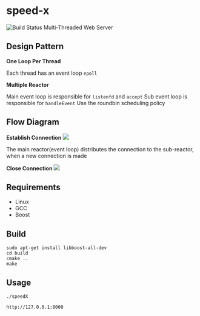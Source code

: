 # speed-x
![Build Status](https://img.shields.io/teamcity/codebetter/bt428.svg)
Multi-Threaded Web Server

## Design Pattern
**One Loop Per Thread**

Each thread has an event loop `epoll`

**Multiple Reactor**

Main event loop is responsible for `listenfd` and `accept`
Sub event loop is responsible for `handleEvent`
Use the roundbin scheduling policy

## Flow Diagram
**Establish Connection**
![](https://raw.githubusercontent.com/hijkzzz/speedX/master/newConnection.png)

The main reactor(event loop) distributes the connection to the sub-reactor, when a new connection is made



**Close Connection**
![](https://raw.githubusercontent.com/hijkzzz/speedX/master/closeConnection.png)

## Requirements
- Linux
- GCC
- Boost

## Build 
```
sudo apt-get install libboost-all-dev
cd build
cmake ..
make
```

## Usage
```
./speedX

http://127.0.0.1:8000
```
